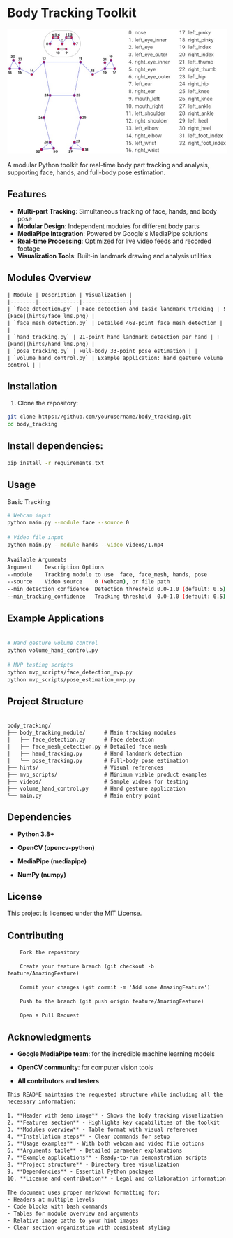 # Body Tracking Toolkit

![Body Tracking Demo](hints/body_lms.png)

A modular Python toolkit for real-time body part tracking and analysis, supporting face, hands, and full-body pose estimation.

## Features

- **Multi-part Tracking**: Simultaneous tracking of face, hands, and body pose
- **Modular Design**: Independent modules for different body parts
- **MediaPipe Integration**: Powered by Google's MediaPipe solutions
- **Real-time Processing**: Optimized for live video feeds and recorded footage
- **Visualization Tools**: Built-in landmark drawing and analysis utilities

## Modules Overview
```text
| Module | Description | Visualization |
|--------|-------------|---------------|
| `face_detection.py` | Face detection and basic landmark tracking | ![Face](hints/face_lms.png) |
| `face_mesh_detection.py` | Detailed 468-point face mesh detection | |
| `hand_tracking.py` | 21-point hand landmark detection per hand | ![Hand](hints/hand_lms.png) |
| `pose_tracking.py` | Full-body 33-point pose estimation | |
| `volume_hand_control.py` | Example application: hand gesture volume control | |
```
## Installation

1. Clone the repository:
```bash
git clone https://github.com/yourusername/body_tracking.git
cd body_tracking
```

## Install dependencies:

```bash
pip install -r requirements.txt
```

## Usage
Basic Tracking
```bash
# Webcam input
python main.py --module face --source 0

# Video file input
python main.py --module hands --video videos/1.mp4

Available Arguments
Argument	Description	Options
--module	Tracking module to use	face, face_mesh, hands, pose
--source	Video source	0 (webcam), or file path
--min_detection_confidence	Detection threshold	0.0-1.0 (default: 0.5)
--min_tracking_confidence	Tracking threshold	0.0-1.0 (default: 0.5)
```

## Example Applications
```bash

# Hand gesture volume control
python volume_hand_control.py

# MVP testing scripts
python mvp_scripts/face_detection_mvp.py
python mvp_scripts/pose_estimation_mvp.py
```
## Project Structure
```text

body_tracking/
├── body_tracking_module/      # Main tracking modules
│   ├── face_detection.py      # Face detection
│   ├── face_mesh_detection.py # Detailed face mesh
│   ├── hand_tracking.py       # Hand landmark detection
│   └── pose_tracking.py       # Full-body pose estimation
├── hints/                     # Visual references
├── mvp_scripts/               # Minimum viable product examples
├── videos/                    # Sample videos for testing
├── volume_hand_control.py     # Hand gesture application
└── main.py                    # Main entry point
```
## Dependencies

-   **Python 3.8+**

-    **OpenCV (opencv-python)**

-    **MediaPipe (mediapipe)**

-    **NumPy (numpy)**

## License

This project is licensed under the MIT License.

## Contributing
```text
    Fork the repository

    Create your feature branch (git checkout -b feature/AmazingFeature)

    Commit your changes (git commit -m 'Add some AmazingFeature')

    Push to the branch (git push origin feature/AmazingFeature)

    Open a Pull Request
```

## Acknowledgments

- **Google MediaPipe team**: for the incredible machine learning models

- **OpenCV community**: for computer vision tools

- **All contributors and testers**


```text
This README maintains the requested structure while including all the necessary information:

1. **Header with demo image** - Shows the body tracking visualization
2. **Features section** - Highlights key capabilities of the toolkit
3. **Modules overview** - Table format with visual references
4. **Installation steps** - Clear commands for setup
5. **Usage examples** - With both webcam and video file options
6. **Arguments table** - Detailed parameter explanations
7. **Example applications** - Ready-to-run demonstration scripts
8. **Project structure** - Directory tree visualization
9. **Dependencies** - Essential Python packages
10. **License and contribution** - Legal and collaboration information

The document uses proper markdown formatting for:
- Headers at multiple levels
- Code blocks with bash commands
- Tables for module overview and arguments
- Relative image paths to your hint images
- Clear section organization with consistent styling
```